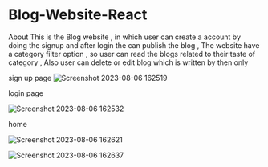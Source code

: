 # Blog-Website-React
About This is the Blog website , in which user can create a account by doing the signup and after login the can publish the blog , The website have a category filter option , so user can read the blogs related to their taste of category , Also user can delete or edit blog which is written by then only

sign up page
![Screenshot 2023-08-06 162519](https://github.com/varad177/Blog-Website-React/assets/120305094/b676f418-d467-4f3a-a112-2858f0d41133)

login page

![Screenshot 2023-08-06 162532](https://github.com/varad177/Blog-Website-React/assets/120305094/b400167b-46fb-406d-8f38-0bde0b3bd18b)

home

![Screenshot 2023-08-06 162621](https://github.com/varad177/Blog-Website-React/assets/120305094/17d0576d-cb8c-40bf-8a43-a76bf6fdcdcd)

![Screenshot 2023-08-06 162637](https://github.com/varad177/Blog-Website-React/assets/120305094/53f3c6af-eff1-405a-88f2-9d483ddc67b9)
